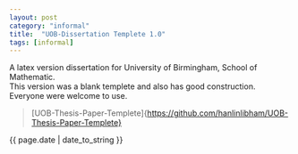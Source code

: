 ```yaml
---
layout: post
category: "informal"
title:  "UOB-Dissertation Templete 1.0"
tags: [informal]
---
```

A latex version dissertation for University of Birmingham, School of Mathematic.<br>
This version was a blank templete and also has good construction.<br>
Everyone were welcome to use.<br>

>[UOB-Thesis-Paper-Templete]{https://github.com/hanlinlibham/UOB-Thesis-Paper-Templete}

<p>{{ page.date | date_to_string }}</p>
